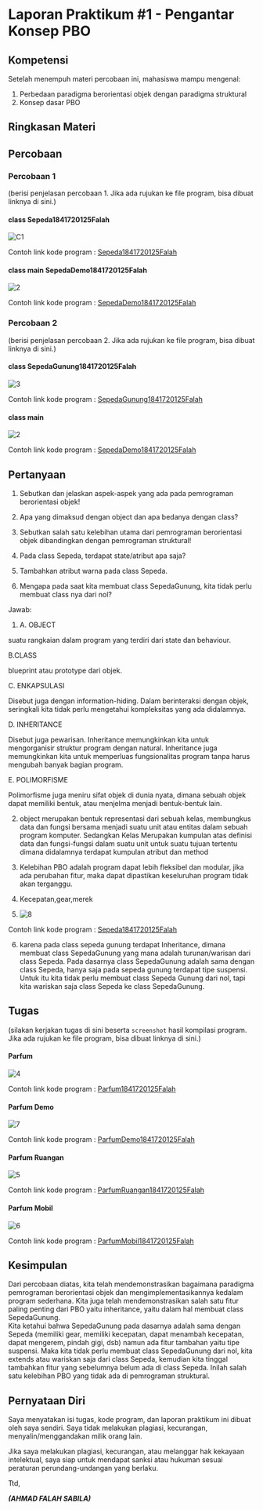 # Laporan Praktikum #1 - Pengantar Konsep PBO

## Kompetensi

Setelah menempuh materi percobaan ini, mahasiswa mampu mengenal: 
1. Perbedaan paradigma berorientasi objek dengan paradigma struktural 
2. Konsep dasar PBO 
 

## Ringkasan Materi

## Percobaan

### Percobaan 1

(berisi penjelasan percobaan 1. Jika ada rujukan ke file program, bisa dibuat linknya di sini.)

#### class Sepeda1841720125Falah

![C1](img/1.png)

Contoh link kode program : [Sepeda1841720125Falah](../../src/1_Pengantar_Konsep_PBO/Sepeda1841720125Falah.java)

#### class main SepedaDemo1841720125Falah

![2](img/2.png)

Contoh link kode program : [SepedaDemo1841720125Falah](../../src/1_Pengantar_Konsep_PBO/SepedaDemo1841720125Falah.java)

### Percobaan 2

(berisi penjelasan percobaan 2. Jika ada rujukan ke file program, bisa dibuat linknya di sini.)

#### class SepedaGunung1841720125Falah

![3](img/3.png)

Contoh link kode program : [SepedaGunung1841720125Falah](../../src/1_Pengantar_Konsep_PBO/SepedaGunung1841720125Falah.java)

#### class main

![2](img/2.png)

Contoh link kode program : [SepedaDemo1841720125Falah](../../src/1_Pengantar_Konsep_PBO/SepedaDemo1841720125Falah.java)


## Pertanyaan

1. Sebutkan dan jelaskan aspek-aspek yang ada pada pemrograman berorientasi objek! 


2. Apa yang dimaksud dengan object dan apa bedanya dengan class? 


3. Sebutkan salah satu kelebihan utama dari pemrograman berorientasi objek dibandingkan dengan pemrograman struktural! 


4. Pada class Sepeda, terdapat state/atribut apa saja?  


5. Tambahkan atribut warna pada class Sepeda.


6. Mengapa pada saat kita membuat class SepedaGunung, kita tidak perlu membuat class nya dari nol? 
 

Jawab:

1. A. OBJECT 

suatu rangkaian dalam program yang terdiri dari state dan behaviour.

B.CLASS

blueprint atau prototype dari objek.

C. ENKAPSULASI

Disebut juga dengan information-hiding. Dalam berinteraksi dengan objek, seringkali kita tidak perlu mengetahui 
kompleksitas yang ada didalamnya. 

D. INHERITANCE

Disebut juga pewarisan. Inheritance memungkinkan kita untuk mengorganisir struktur program dengan natural. 
Inheritance juga memungkinkan kita untuk memperluas fungsionalitas program tanpa harus mengubah banyak bagian program. 

E. POLIMORFISME

Polimorfisme juga meniru sifat objek di dunia nyata, dimana sebuah objek dapat memiliki bentuk,
atau menjelma menjadi bentuk-bentuk lain.

2. object merupakan bentuk representasi dari sebuah kelas, membungkus data dan fungsi bersama menjadi suatu unit atau 
entitas dalam sebuah program komputer.
Sedangkan  Kelas Merupakan kumpulan atas definisi data dan fungsi-fungsi dalam suatu unit untuk suatu tujuan tertentu 
dimana didalamnya terdapat kumpulan atribut dan method

3. Kelebihan PBO adalah program dapat lebih fleksibel dan modular, jika ada perubahan fitur, maka dapat dipastikan 
keseluruhan program tidak akan terganggu.

4. Kecepatan,gear,merek

5. ![8](img/8.png)

Contoh link kode program : [Sepeda1841720125Falah](../../src/1_Pengantar_Konsep_PBO/Sepeda1841720125Falah.java)

6. karena pada class sepeda gunung terdapat Inheritance, dimana  membuat class SepedaGunung yang mana adalah 
turunan/warisan dari class Sepeda. Pada dasarnya class SepedaGunung adalah sama dengan class Sepeda, hanya 
saja pada sepeda gunung terdapat tipe suspensi. Untuk itu kita tidak perlu membuat class Sepeda Gunung dari nol, 
tapi kita wariskan saja class Sepeda ke class SepedaGunung.

## Tugas

(silakan kerjakan tugas di sini beserta `screenshot` hasil kompilasi program. Jika ada rujukan ke file program, bisa dibuat linknya di sini.)

#### Parfum

![4](img/4.png)

Contoh link kode program : [Parfum1841720125Falah](../../src/1_Pengantar_Konsep_PBO/Parfum1841720125Falah.java)

#### Parfum Demo

![7](img/7.png)


Contoh link kode program : [ParfumDemo1841720125Falah](../../src/1_Pengantar_Konsep_PBO/ParfumDemo1841720125Falah.java)

#### Parfum Ruangan

![5](img/5.png)

Contoh link kode program : [ParfumRuangan1841720125Falah](../../src/1_Pengantar_Konsep_PBO/ParfumRuangan1841720125Falah.java)

#### Parfum Mobil

![6](img/6.png)

Contoh link kode program : [ParfumMobil1841720125Falah](../../src/1_Pengantar_Konsep_PBO/ParfumMobil1841720125Falah.java)

## Kesimpulan

Dari percobaan diatas, kita telah mendemonstrasikan bagaimana paradigma pemrograman berorientasi objek dan 
mengimplementasikannya kedalam program sederhana. Kita juga telah mendemonstrasikan salah satu fitur paling 
penting dari PBO yaitu inheritance, yaitu dalam hal membuat class SepedaGunung.  
Kita ketahui bahwa SepedaGunung pada dasarnya adalah sama dengan Sepeda (memiliki gear, memiliki kecepatan,
dapat menambah kecepatan, dapat mengerem, pindah gigi, dsb) namun ada fitur tambahan yaitu tipe suspensi.
Maka kita tidak perlu membuat class SepedaGunung dari nol, kita extends atau wariskan saja dari class Sepeda,
kemudian kita tinggal tambahkan fitur yang sebelumnya belum ada di class Sepeda. Inilah salah satu kelebihan 
PBO yang tidak ada di pemrograman struktural. 

## Pernyataan Diri

Saya menyatakan isi tugas, kode program, dan laporan praktikum ini dibuat oleh saya sendiri. Saya tidak melakukan plagiasi, kecurangan, menyalin/menggandakan milik orang lain.

Jika saya melakukan plagiasi, kecurangan, atau melanggar hak kekayaan intelektual, saya siap untuk mendapat sanksi atau hukuman sesuai peraturan perundang-undangan yang berlaku.

Ttd,

***(AHMAD FALAH SABILA)***
